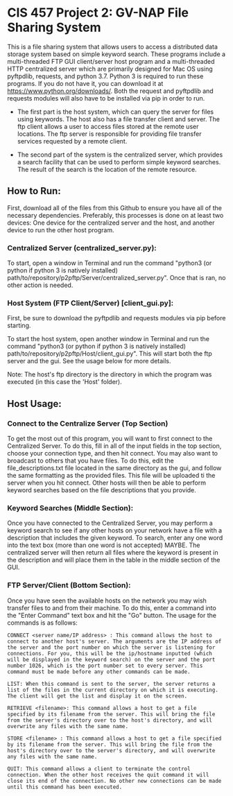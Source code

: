# CIS 457 Project 2: GV-NAP File Sharing System
This is a file sharing system that allows users to access a distributed data storage system based on simple keyword search. These programs include a multi-threaded FTP GUI client/server host program and a multi-threaded HTTP centralized server which are primarily designed for Mac OS using pyftpdlib, requests, and python 3.7. Python 3 is required to run these programs. If you do not have it, you can download it at https://www.python.org/downloads/. Both the request and pyftpdlib and requests modules will also have to be installed via pip in order to run.

-	The first part is the host system, which can query the server for files using keywords.  The host also has a file transfer client and server.  The ftp client allows a user to access files stored at the remote user locations.  The ftp server is responsible for providing file transfer services requested by a remote client.

-	The second part of the system is the centralized server, which provides a search facility that can be used to perform simple keyword searches.  The result of the search is the location of the remote resource.

## How to Run:
First, download all of the files from this Github to ensure you have all of the necessary dependencies. Preferably, this processes is done on at least two devices: One device for the centralized server and the host, and another device to run the other host program.

### Centralized Server (centralized_server.py):
To start, open a window in Terminal and run the command "python3 (or python if python 3 is natively installed) path/to/repository/p2pftp/Server/centralized_server.py". Once that is ran, no other action is needed.

### Host System (FTP Client/Server) [client_gui.py]:
First, be sure to download the pyftpdlib and requests modules via pip before starting.

To start the host system, open another window in Terminal and run the command "python3 (or python if python 3 is natively installed) path/to/repository/p2pftp/Host/client_gui.py". This will start both the ftp server and the gui. See the usage below for more details.

Note: The host's ftp directory is the directory in which the program was executed (in this case the 'Host' folder).


## Host Usage:

### Connect to the Centralize Server (Top Section)
To get the most out of this program, you will want to first connect to the Centralized Server. To do this, fill in all of the input fields in the top section, choose your connection type, and then hit connect. You may also want to broadcast to others that you have files. To do this, edit the file_descriptions.txt file located in the same directory as the gui, and follow the same formatting as the provided files. This file will be uploaded ti the server when you hit connect. Other hosts will then be able to perform keyword searches based on the file descriptions that you provide.

### Keyword Searches (Middle Section):
Once you have connected to the Centralized Server, you may perform a keyword search to see if any other hosts on your network have a file with a description that includes the given keyword. To search, enter any one word into the text box (more than one word is not accepted) MAYBE. The centralized server will then return all files where the keyword is present in the description and will place them in the table in the middle section of the GUI.

### FTP Server/Client (Bottom Section):
Once you have seen the available hosts on the network you may wish transfer files to and from their machine. To do this, enter a command into the "Enter Command" text box and hit the "Go" button. The usage for the commands is as follows:

    CONNECT <server name/IP address> : This command allows the host to connect to another host's server. The arguments are the IP address of the server and the port number on which the server is listening for connections. For you, this will be the ip/hostname inputted (which will be displayed in the keyword search) on the server and the port number 1026, which is the port number set to every server. This command must be made before any other commands can be made.

    LIST: When this command is sent to the server, the server returns a list of the files in the current directory on which it is executing. The client will get the list and display it on the screen.

    RETRIEVE <filename>: This command allows a host to get a file specified by its filename from the server. This will bring the file from the server's directory over to the host's directory, and will overwrite any files with the same name.

    STORE <filename> : This command allows a host to get a file specified by its filename from the server. This will bring the file from the host's directory over to the server's directory, and will overwrite any files with the same name.

    QUIT: This command allows a client to terminate the control connection. When the other host receives the quit command it will close its end of the connection. No other new connections can be made until this command has been executed.
